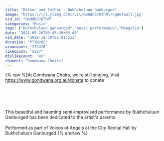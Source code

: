 ```yaml
---
title: "Mother and Father - Bukhchuluun Ganburged"
image: "https:\/\/i.ytimg.com\/vi\/GmHdb576ThM\/hqdefault.jpg"
vid_id: "GmHdb576ThM"
categories: "Music"
tags: ["bukhchuluun ganburged","music performance","Mongolia"]
date: "2021-09-26T05:45:39+03:00"
vid_date: "2018-10-30T05:01:51Z"
duration: "PT3M26S"
viewcount: "273476"
likeCount: "5127"
dislikeCount: "45"
channel: "Gondwana Choirs"
---
```

{% raw %}At Gondwana Choirs, we’re still singing. Visit <a rel="nofollow" target="blank" href="https://www.gondwana.org.au/donate">https://www.gondwana.org.au/donate</a> to donate <br /><br /><br /><br /><br /><br />This beautiful and haunting semi-improvised performance by Bukhchuluun Ganburged has been dedicated to the artist's parents.<br /><br />Performed as part of Voices of Angels at the City Recital Hall by Bukhchuluun Ganburged.{% endraw %}
